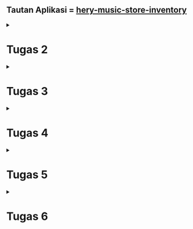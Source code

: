 ## Tautan Aplikasi = [hery-music-store-inventory](http://mahoga-aribowo-tugas.pbp.cs.ui.ac.id/)

<details>
<summary><b><h1>Tugas 2</h1></b></summary>

### 1. Jelaskan bagaimana cara kamu mengimplementasikan checklist di atas secara step-by-step.

   1. Membuat sebuah proyek Django baru.
      - Pertama buat virtual environment pada direktori lokal untuk proyek Django
        ```
        python -m venv env
        ```
      - Aktifkan virtual environment dengan perintah
        ```
        env\Scripts\activate.bat
        ```
      - Saya buat berkas `requirements.txt` pada direktori yang sama dan Saya tambahkan beberapa dependencies
      - Saya Pasang dependencies untuk proyek dengan perintah
        ```
        pip install -r requirements.txt
        ```
      - Saya buat proyek Django saya dengan perintah
        ```
        django-admin startproject hery_music_store_inventory .
        ```
      - Untuk keperluan deployment, saya tambahkan  `"*"` untuk `ALLOWED_HOSTS` di `settings.py`
      - Terakhir, saya tambahkan berkas `.gitignore` agar beberapa hal dapat diabaikan GitHub
        
  2. Membuat aplikasi dengan nama `main` pada proyek tersebut.
     - Pada virtual environment, saya jalankan perintah `python manage.py startapp main` untuk membuat aplikasi main pada proyek
     - Saya tambahkan `'main'` pada variabel `INSTALLED_APPS` di `settings.py` yang berada pada direktori proyek
     - Lalu saya tambahkan folder `templates` pada direktori `main`, dan di dalamnya saya buat berkas `main.html` sebagai template html
       
  3. Melakukan routing pada proyek agar dapat menjalankan aplikasi `main`.
     - Pada berkas `urls.py` pada direktori proyek, saya tambahkan `path('main/', include('main.urls')),` pada variabel `urlpatterns`
       
  4. Membuat model pada aplikasi `main` dengan nama `Item`
     - Pada `models.py`, saya tambahkan class `Item` dengan atribut:
       - name
       - date_added
       - price
       - description
       - amount
         
  5. Membuat sebuah fungsi pada `views.py` untuk dikembalikan ke dalam sebuah template HTML yang menampilkan nama aplikasi serta nama dan kelas kamu.
     - Pada `views.py` saya tambahkan fungsi dengan nama `show_main` dengan context `'application_name'`, `name`, dan `class`. lalu saya render context ke `main.html`
     - Pada `main.html` saya buat parameter bebas dengan sintaks `{{  }}` dimana nilai dari konteks akan di oper kedalam parameter bebas tersebut

  6. Membuat sebuah routing pada `urls.py` aplikasi `main` untuk memetakan fungsi yang telah dibuat pada `views.py`.
     - pada direktori `main`, saya tambahkan berkasa baru `urls.py`, didalamnya saya tambahkan variabel `app_name = 'main'` dan variabel `urlpatterns` yang didalamnya saya tambahkan `path('', show_main, name='show_main'),`

   7. Melakukan deployment ke Adaptable terhadap aplikasi yang sudah dibuat.
      - Sebelum melakukan deployment, saya lakukan `add`, `commit`, `push` pada repositori GitHub bernama hery_music_store_inventory
      - Setelah itu saya deploy aplikasi saya ke Adaptable dengan ketentuan template deployment `Python App Template` dan tipe basis data `PostgreSQL`
     
### 2. Buatlah bagan yang berisi request client ke web aplikasi berbasis Django beserta responnya dan jelaskan pada bagan tersebut kaitan antara `urls.py`, `views.py`, `models.py`, dan berkas `html`.
![Bagan](https://github.com/MahogaHeryasa/hery_music_strore_inventory/assets/124902537/1a5949be-60ac-4669-8f0f-2d8f80af8d41)

### 3. Jelaskan mengapa kita menggunakan virtual environment? Apakah kita tetap dapat membuat aplikasi web berbasis Django tanpa menggunakan virtual environment?

Virtual environment digunakan untuk menggisolasi ketergantungan dan kebutuhan library suatu proyek. Virtual environment memungkinkan suatu proyek menggunakan suatu versi Django dan suatu proyek lain menggunakan versi Django yang lain. Kita tetap dapat membuat aplikasi web berbasis Django tanpa menggunakan virtual environment, namun semua proyek yang ada hanya akan menggunakan versi Django tertinggi sehingga tidak terdapat isolasi untuk masing-masing proyek.    

### 4. Jelaskan apakah itu MVC, MVT, MVVM dan perbedaan dari ketiganya.

- MVC: Arsitektur yang menggunakan `Model` sebagai penggelola data dan pengghubung dengan database, `View` menampilkan response berdasarkan input pengguna, `Controller` sebagai penerima input dan komunikator antara view dan model
- MVT: Arsitektur yang menggunakan `Model` sebagai penggelola data dan pengghubung dengan database, `View` yang menampilkan response berdasarkan data pada database dan ditampilkan melalui template html, `Template` Template HTML yang berfungsi sebagai tampilan untuk user
- MVVM: Arsitektur yang menggunakan `Model` sebagai penggelola data dan pengghubung dengan database, `View` yang menampilkan response, `ViewModel` sebagai penggubung langsung antara model dan view. ViewModel terdiri dair Model yang diubah menjadi View

Perbasarkan penjelasan diatas, perbedaan antara ketiganya adalah MVC berfokus pada pengendalian alur kerja aplikasi, MVT memiliki view yang berperan lebih sebagai pengendali tampilan, sementara logika bisnisnya diatur di Model dan Template, dan MVVM memiliki sistem yang mengikat data dengan tampilan secara langsung. 

</details>

<details>
<summary><b><h1>Tugas 3</h1></b></summary>

### 1. Apa perbedaan antara form POST dan form GET dalam Django?

Form POST digunakan ketika permintaan pada form akan merubah kondisi sistem server, POST dapat merubah database pada server secara langsung. implementasi form POST lebih aman dibandingkan form GET karena nilai variabel data tidak ditampilkan di URL. Sementara form GET membungkus data pada form dengan sistem 'key & value' lalu data tersebut dimasukkan kealam sebuah URL, sehingga implementasinya kurang aman dibandingkan form POST karena semua orang dapat mengakses URL tersebut. Form GET hanya mengembalikan suatu data namun tidak merubah kondisi sistem server dan tidak ada data yang masuk database.

### 2. Apa perbedaan utama antara XML, JSON, dan HTML dalam konteks pengiriman data?

HTML adalah pilar utama dalam pengembangan platform, HTML digunakan sebagai struktur suatu halaman pada web, sehingga pengiriman data juga tergabung dalam struktur tersebut. Sementara, JSON dan XML adalah representasi data yang digunakan dalam pertukaran data antaraplikasi. JSON mengrimkan data dengan sistem 'key & value', mudah di baca, dan cocok untuk data yang ringan. XML mengirimkan data dengan sistem terstruktur seperti *tree*, dimulai dari *root* dan masuk ke *branch*, cocok untuk data yang terstruktur dan *self-describing*. 

### 3. Mengapa JSON sering digunakan dalam pertukaran data antara aplikasi web modern?

JSON sering digunakan dalam pertukaran data antara aplikasi web modern karena memiliki format yang ringan dan efisien, mudah dipahami oleh manusia dan mesin, independen dari bahasa pemrograman, memiliki kompabilitas dengan JavaScript yang juga mempermudah penulisan dan pembacaan data, serta tidak memerlukan tag seperti pada format XML. 

### 4. Jelaskan bagaimana cara kamu mengimplementasikan checklist di atas secara step-by-step

   1. Membuat input `form` untuk menambahkan objek model pada app sebelumnya.
      - Pertama saya buat file `forms.py` pada direktori `main` sebagai struktur form
      - Pada `forms.py` saya buat class `ItemForm`  
        ``` python
         class ItemForm(ModelForm):
             class Meta:
                 model = Item
                 fields = ["name", "price", "description", "amount"]
        ```
        class ini digunakan sebagai struktur yang menyambungkan model dan field model yang akan digunakan untuk menyimpan data dari form
      - Saya buat berkas `create_item.html` pada direktori `main/templates` sebagai template html yang menunjukkan form
      - Pada `views.py` saya tambahkan fungsi `create_item`
        ``` python
        def create_item(request):
             form = ItemForm(request.POST or None)
   
             if form.is_valid() and request.method == "POST":
                 form.save()
                 return HttpResponseRedirect(reverse('main:show_main'))
   
             context = {'form': form}
             return render(request, "create_item.html", context)
        ```
        fungsi ini digunakan untuk membuat form yang ditunjukkan ke client melalui `create_item.html` dan menyimpan data dari form tersebut
      - pada fungsi `show main` saya tambahkan `items` pada `context` dimana `items = Item.objects.all()`, untuk menunjukkan items di database yang telah di add di form
      - pada `main.html` saya tambahkan tabel yang menunjukkan seluruh item di database
        
   2. Tambahkan 5 fungsi `views` untuk melihat objek yang sudah ditambahkan dalam format HTML, XML, JSON, XML by ID, dan JSON by ID.
      - fungsi HTML pada `views.py` adalah fungsi `show_main` yang sudah dibuat sebelumnya
      - fungsi XML pada `views.py` adalah fungsi `show_xml` yang saya tambahkan
        ``` python
        def show_xml(request):
          data = Item.objects.all()
          return HttpResponse(serializers.serialize("xml", data), content_type="application/xml")
        ```
        fungsi ini mengambil seluruh item dan mengembalikannya dalam format xml
      - fungsi JSON pada `views.py` adalah fungsi `show_json` yang saya tambahkan
        ``` python
         def show_json(request):
             data = Item.objects.all()
             return HttpResponse(serializers.serialize("json", data), content_type="application/json")
        ```
        fungsi ini mengambil seluruh item dan mengembalikannya dalam format json
      - fungsi XML by ID pada `views.py` adalah fungsi `show_xml_by_id` yang saya tambahkan
        ``` python
         def show_xml_by_id(request, id):
             data = Item.objects.filter(pk=id)
             return HttpResponse(serializers.serialize("xml", data), content_type="application/xml")
        ```
        fungsi ini mengambil salah satu item berdasarkan id nya dan mengembalikannya dalam format xml
      - fungsi JSON by ID pada `views.py` adalah fungsi `show_json_by_id` yang saya tambahkan
        ``` python
         def show_json_by_id(request, id):
             data = Item.objects.filter(pk=id)
             return HttpResponse(serializers.serialize("json", data), content_type="application/json")
        ```
        fungsi ini mengambil salah satu item berdasarkan id nya dan mengembalikannya dalam format json
        
   3. Membuat routing URL untuk masing-masing `views` yang telah ditambahkan.
      - pada `urls.py` yang berada di direktori `main` saya import semua jenis `views` yang telah dibuat
        ``` python
        from main.views import show_main, create_item, show_xml, show_json, show_xml_by_id, show_json_by_id
        ```
      - saya tambahkan path url pada list `urlpatterns` dari semua `views` (kecuali show_main yang telah ditambahkan sebelumnya)
        ``` python
        ...
        path('xml/', show_xml, name='show_xml'),
        path('json/', show_json, name='show_json'), 
        path('xml/<int:id>/', show_xml_by_id, name='show_xml_by_id'),
        path('json/<int:id>/', show_json_by_id, name='show_json_by_id'),
        ...
        ```
### Screenshot dari hasil akses URL pada Postman

![messageImage_1695143950878](https://github.com/MahogaHeryasa/hery_music_strore_inventory/assets/124902537/622c16d3-01b2-4dae-bcef-7409b8c0b1a9)

![messageImage_1695143978588](https://github.com/MahogaHeryasa/hery_music_strore_inventory/assets/124902537/1b65f895-96b2-429d-b2f7-4bf606ba6a77)

![messageImage_1695144006197](https://github.com/MahogaHeryasa/hery_music_strore_inventory/assets/124902537/7351f0db-5987-4004-97c9-3d6f1f206fcc)

![messageImage_1695144098125](https://github.com/MahogaHeryasa/hery_music_strore_inventory/assets/124902537/67a10bf9-98bc-40a3-b39c-43572b4a8b6a)

![messageImage_1695144073686](https://github.com/MahogaHeryasa/hery_music_strore_inventory/assets/124902537/fd197266-eea5-4ddb-8680-2fb1f8617fb0)

</details>

<details>
<summary><b><h1>Tugas 4</h1></b></summary>

### 1. Apa itu Django `UserCreationForm`, dan jelaskan apa kelebihan dan kekurangannya?
`UserCreationForm` adalah modul *build-in* pada Django yang bertindak sebagai form untuk membuat akun user baru pada aplikasi kita. for ini memiliki tiga `fields`, username, password1, dan password2(Digunakan untuk mengkonfirmasi password). Beberapa kelebihan `UserCreationForm` diantaranya, mudah digunakan karena hanya perlu mengimpor dan mengimplementasikkannya pada method di views.py, validasi input sudah dibuat secara otomatis dari `UserCreationForm`, serta mudah diintegrasikan dengan model `user` bawaan Django. Namun, `UserCreationForm` juga memiliki kekurangan diantaranya, tampilan form yang sangat sederhana sehingga kurangnya sentuhan personalisasi dari segi design, sistem keamanan dan autentikasi bawaan `UserCreationForm` yang kurang, serta kurangnya fungsionalitas seperti verivikasi email yang memerlukan kustomisasi yang kompleks sehingga mematahkan fungsi awal `UserCreationForm` yang seharusnya memudahkan.

### 2. Apa perbedaan antara autentikasi dan otorisasi dalam konteks Django, dan mengapa keduanya penting?
   - Autentikasi adalah proses verifikasi kesesuaian pengguna dan indetitas pengguna yang mereka klaim sebagai kebenaran identitas mereka.
   - Otorisasi adalah pembatasan terhadap hal yang boleh dan tidak boleh dilakukan di aplikasi oleh user yang telah ter-autentikasi.

Kedua hal ini penting karena dengan autentikasi dan otorisasi keamanan privasi data pengguna aplikasi kita terjaga dan  sistem aplikasi kita terjaga dengan aman dengan adanya batasan user. 

### 3. Apa itu cookies dalam konteks aplikasi web, dan bagaimana Django menggunakan cookies untuk mengelola data sesi pengguna?

Cookies adalah kumpulan data yang berisi rekam jejak dan aktivitas user ketika user menelusuri sebuah web. Cookies diterima komputer dari sebuah situs dan dikirimakan kembali ke situs yang dikunjungi sehingga *activity, preferences, login information* user dapat diingat sebuah web. Django menangani cookies secara otomatis. Ketika user menyimpan atau mengambil data dari suatu sesi web, Django akan menghasilkan cookie sesi yang sesuai dan mengirimkannya ke user.

### 4. Apakah penggunaan cookies aman secara default dalam pengembangan web, atau apakah ada risiko potensial yang harus diwaspadai?

Secara default, penggunaan cookies aman-aman saja jika cookies digunakan untuk menyimpan data user yang tidak rahasia, namun masih terdapat beberapa resiko potensial yang harus diwaspadai diantaranya, 
 - Session Hijacking: ketika cookies sesi dicuri oleh penyerang dan penyerang tersebut dapat dengan sah menjadi pengguna yang memiliki cookies sesi tersebut, penyerang dapat mengambil serta mengubah data pengguna didalam aplikasi.
 - Cookies Poisoning: ketika penyerang mencoba meracuni cookie pengguna dengan data yang tidak sah atau berbahaya.
 - Autauthentication bypass: user dapat menggunakan cookies untuk menembus otoritas aplikasi kita
 - Man-in-the-Middle (MITM) Attacks: serangan dari seorang penyerang yang berinteraksi diantara aplikasi dan user, penyerang bisa mengambil cookie saat berkomunikasi dengan server dan mengambil data privasi user.

### 5. Jelaskan bagaimana cara kamu mengimplementasikan checklist di atas secara step-by-step.

   1. Mengimplementasikan fungsi registrasi, login, dan logout untuk memungkinkan pengguna untuk mengakses aplikasi sebelumnya dengan lancar.
      - Pertama, saya *import* beberapa method dan class untuk pembuatan form registerasi dan login serta fungsi logout
        ``` python
        from django.shortcuts import redirect
        from django.contrib.auth.forms import UserCreationForm
        from django.contrib import messages
        from django.contrib.auth import authenticate, login, logout
        from django.contrib.auth.decorators import login_required  
        ```
      - Saya buat fungsi `register`, `login_user`, `logout_user` pada berkas `views.py`
         - fungsi `register` akan menerima user baru dengan menggunakan `UserCreationForm` dan menyimpannya pada database
          ``` python
          def register(request):
             form = UserCreationForm()

          if request.method == "POST":
              form = UserCreationForm(request.POST)
              if form.is_valid():
                  form.save()
                  messages.success(request, 'Your account has been successfully created!')
                  return redirect('main:login')
             context = {'form':form}
             return render(request, 'register.html', context)
          ```
          - fungsi `login_user` akan menerima input username dan password dan akan dicocokan dengan user pada data base dengan method `authenticate`
            ``` python
            def login_user(request):
                if request.method == 'POST':
                  username = request.POST.get('username')
                  password = request.POST.get('password')
                  user = authenticate(request, username=username, password=password)
                  if user is not None:
                     login(request, user)
                     return redirect('main:show_main')
                 else:
                     messages.info(request, 'Sorry, incorrect username or password. Please try again.')
                context = {}
                return render(request, 'login.html', context)
            ```
          - fungsi `logout_user` akan me-*logout* user yang berada pada server dan melakukan *redirect* ke halaman login kembali
            ``` python
            def logout_user(request):
                logout(request)
                return redirect('main:login')
            ```
      - Saya buat template html `register.html` dan `login.html` pada direktori `main\templates` sebagai tampilan form register dan login serta tombol `logout` pada `main.html`
      - Saya *import* fungsi-fungsi diatas pada `urls.py` untuk melakukan routing
        ``` python
        from main.views import ... register, login_user, logout_user
        ```
      - Saya tambahkan path url pada list `urlpatterns`
        ``` python
        ...
        path('register/', register, name='register'),
        path('login/', login_user, name='login'),
        path('logout/', logout_user, name='logout'),
        ...
        ```    
   2. Menghubungkan model `Item` dengan `User`.
      - Pertama, saya *import* class User untuk menyambungkan user pada models
        ``` python
        from django.contrib.auth.models import User
        ```
      -  Saya tambahkan atribut `user` pada model `Item` untuk menyimpan user pada database
         ``` python
         user = models.ForeignKey(User, on_delete=models.CASCADE)
         ```
      - Pada fungsi `create_item` saya tambahkan potongan kode berikut agar item yang dibuat sesuai dengan user yang login
        ``` python
        ...
        if form.is_valid() and request.method == "POST":
           item = form.save(commit=False)
           item.user = request.user
           item.save()
        ...
        ```
      - Saya lakukan migrasi aplikasi untuk atribut baru `user` pada model `Item` degan perintah `python manage.py makemigration` dan `python manage.py migrate`
        
   4. Membuat dua akun pengguna dengan masing-masing tiga *dummy data* menggunakan model yang telah dibuat pada aplikasi sebelumnya untuk setiap akun di lokal.

      - Pertama, regiter dua user pada form `registeration` aplikasi yang telah dibuat
        
        ![image](https://github.com/MahogaHeryasa/hery_music_strore_inventory/assets/124902537/e11417db-5b21-4ea0-be6c-6c095e388657)

        ![image](https://github.com/MahogaHeryasa/hery_music_strore_inventory/assets/124902537/9b00b9c8-7880-4f64-a8f3-c325608c6b46)

      - Login kedua user tersebut

        ![image](https://github.com/MahogaHeryasa/hery_music_strore_inventory/assets/124902537/47aa78be-87d1-458b-b77a-2943fc888924)

        ![image](https://github.com/MahogaHeryasa/hery_music_strore_inventory/assets/124902537/a61d74d9-4e34-4568-8fcb-dc79e2f00a14)

      - Tambahkan tiga item dengan mengisi form `create_item`

        ![image](https://github.com/MahogaHeryasa/hery_music_strore_inventory/assets/124902537/3ee83374-8077-4156-91c1-9890d4227470)

      - Berikut hasil kedua akun pengguna

        ![image](https://github.com/MahogaHeryasa/hery_music_strore_inventory/assets/124902537/081449ce-83ff-4e39-953e-83a9cdf2e569)

        ![image](https://github.com/MahogaHeryasa/hery_music_strore_inventory/assets/124902537/fdb6c195-3848-42ae-add7-a2cb6f96c756)

   6. Menampilkan detail informasi pengguna yang sedang `logged in` seperti username dan menerapkan `cookies` seperti last login pada halaman utama aplikasi.
      - Pada fungsi `show_main` saya tambahkan context `user_name` untuk memberikan nama user login pada template `main.html` 
        ``` python
        'user_name': request.user.username,
        ```
      - Pada `main.html` saya tambahkan
        ``` html
        ...
        <h3 style="color:#99764b;">User: {{ user_name }} </h3>
        ...
        ```
        untuk menampilkan user yang login pada web
      - Saya lakukan import `import datetime` untuk waktu login pada penerapan `cookies`
      - Pada fungsi `login_user` saya ubah blok kode bagian berikut
        ``` python
        ...
        if user is not None:
          login(request, user)
          response = HttpResponseRedirect(reverse("main:show_main")) 
          response.set_cookie('last_login', str(datetime.datetime.now()))
          return response
        ...
        ```
        agar set cookie waktu `'last_login'` pada user yang baru login,
        dan mengubah fungsi `logout_user`
        ``` python
        def logout_user(request):
          logout(request)
          response = HttpResponseRedirect(reverse('main:login'))
          response.delete_cookie('last_login')
          return response
        ```
        agar menghapus cookie saat user logout
      - Pada fungsi `show_main` saya tambahkan context `last_login` untuk memberikan waktu user terakhir login pada template `main.html` 
        ``` python
        'last_login': request.COOKIES['last_login'],
        ```
      - Pada `main.html` saya tambahkan
        ``` html
        ...
        <h5>{{user_name}}'s last login: {{ last_login }}</h5>
        ...
        ```
        untuk menampilkan waktu terakhir login user
            
</details>

<details>
<summary><b><h1>Tugas 5</h1></b></summary>

 ### 1. Jelaskan manfaat dari setiap element selector dan kapan waktu yang tepat untuk menggunakannya.
 Element selector CSS berguna untuk menyeleksi atau mengelompokkan elemen HTML yang akan mengaplikasikan *style* CSS yang sama.
  - Selektor Tag
    - Manfaat: digunakan untuk memilih semua elemen dengan tag HTML tertentu 
    - Waktu penggunaan: ketika ingin mengaplikasikan *style* CSS pada semua tag HTML yang sama
  - Selektor Class
    - Manfaat: digunakan untuk mengelompokkan elemen HTML berdasarkan class yang kita buat
    - Waktu penggunaan: ketika ingin mengaplikasikan *style* CSS pada elemen tertentu tanpa mempengaruhi elemen-elemen lain
  - Selektor Id
    - Manfaat: digunakan untuk memilih elemen HTML spseifik berdasarkan id yang unik dan hanya satu pada berkas HTML
    - Waktu penggunaan: ketika ingin mengaplikasikan *style* CSS pada satu elemen speifik
  - Selektor Class
    - Manfaat: digunakan untuk memilih elemen berdasarkan atribut HTML mereka
    - Waktu penggunaan: ketika ingin mengaplikasikan *style* CSS pada salah satu atribut elemen sperti elemen input yang memiliki atribut tipe
  - Selektor Universal
    - Manfaat: digunakan untuk memilih semua elemen pada berkas HTML
    - Waktu penggunaan: ketika ingin mengaplikasikan *style* CSS pada semua elemen
  - Selektor Class
    - Manfaat: digunakan untuk memilih elemen semu seperti state pada elemen, elemen before dan after, elemen ganjil, dan sebagainya.
    - Waktu penggunaan: ketika ingin mengaplikasikan *style* CSS pada elemen berdasarkan aksi atau kondisi tertentu.

 ### 2. Jelaskan HTML5 Tag yang kamu ketahui.
  - `<article>`: Mengidentifikasi konten artikel yang berdiri sendiri.
  - `<datalist>`: Kumpulan opsi default untuk elemen `<input>`
  - `<header>`: Representasi dari *header* pada suatu dokumen atau bagian tertentu.
  - `<footer>`: Representasi dari *footer* pada suatu dokumen atau bagian tertentu.
  - `<section>`: Untuk mendefinisikan *section* pada suatu dokumen seperti *header* dan *footer*

 ### 3. Jelaskan perbedaan antara margin dan padding.
 Margin dan padding digunakan untuk mengatur tata letak elemen pada berkas HTML. Margin diimplementasikan dengan membuat ruang kosong di luar elemen sehingga tidak mempengaruhi ukuran elemen namun mempengaruhi jarak antara elemen tersebut dengan yang lain serta mempengaruhi keseluruhan berkas. Sementara padding diimplementasikan dengan membuat ruang kosong didalam elemen sehingga tidak mempengaruhi jarak antara elemen lain namun mempengaruhi ukuran elemen itu sendiri.
 
 ### 4. Jelaskan perbedaan antara framework CSS Tailwind dan Bootstrap. Kapan sebaiknya kita menggunakan Bootstrap daripada Tailwind, dan sebaliknya?
 Tailwind diimplementasikan pada design html dengan menggabungkan kelas-kelas utilitas yang telah terdefinisikan sebelumnya, memiliki berkas CSS yang lebih ringan, memiliki flexsibilitas *customization* yang tinggi, namun lebih kompleks dikarenakan perlu menggabungkan kelas-kelas utilitas untuk mencapai tampilan yang diinginkan. Sementara bootstrap diimplementasikan pada design html secara langsung dengan komponen dan gaya yang telah didefinisikan oleh bootstrap, memiliki design repetetif dan minim *customization*, namun lebih mudah digunakan.

 Bootstrap sebaiknya digunakan daripada Tailwind ketika kita perlu membuat proyek yang tidak memakan waktu atau pemula yang baru mengenali pemengembangan web, implementasi design akan lebih mudah dengan komponen bawaan Bootstrap. Sebaliknya Tailwind digunakan ketika proyek kita memerlukan kontrol yang lebih besar terhadap tampilan, namun rela melakukan pekerjaan yang lebih banyak untuk mengatur hal tersebut.  

 ### 5. Jelaskan bagaimana cara kamu mengimplementasikan checklist di atas secara step-by-step.

  - Kustomisasi desain pada templat HTML yang telah dibuat pada Tugas 4 dengan menggunakan CSS atau CSS framework (seperti Bootstrap, Tailwind, Bulma)
    1. Menambahkan Bootstrap pada aplikasi dengan menambahkan link bootstrap pada base.html 
      ``` html
      <head>
      ...
          {% block meta %}
          {% endblock meta %}
          <link href="https://cdn.jsdelivr.net/npm/bootstrap@5.3.2/dist/css/bootstrap.min.css" rel="stylesheet" integrity="sha384-T3c6CoIi6uLrA9TneNEoa7RxnatzjcDSCmG1MXxSR1GAsXEV/Dwwykc2MPK8M2HN" crossorigin="anonymous">
          <script src="https://code.jquery.com/jquery-3.6.0.min.js" integrity="sha384-KyZXEAg3QhqLMpG8r+J4jsl5c9zdLKaUk5Ae5f5b1bw6AUn5f5v8FZJoMxm6f5cH1" crossorigin="anonymous"></script>
          <script src="https://cdn.jsdelivr.net/npm/@popperjs/core@2.11.8/dist/umd/popper.min.js" integrity="sha384-I7E8VVD/ismYTF4hNIPjVp/Zjvgyol6VFvRkX/vR+Vc4jQkC+hVqc2pM8ODewa9r" crossorigin="anonymous"></script>
          <script src="https://cdn.jsdelivr.net/npm/bootstrap@5.3.2/dist/js/bootstrap.min.js" integrity="sha384-BBtl+eGJRgqQAUMxJ7pMwbEyER4l1g+O15P+16Ep7Q9Q+zqX6gSbd85u4mG4QzX+" crossorigin="anonymous"></script>
      </head>
      ...
      ```

    2. Kustomisasi `login.html`
      - mengimplementasikan template Bootstrap yang menggunakan card sebagai tempat menyimpan form login 
      ``` html
    {% extends 'base.html' %}

    {% block meta %}
        <title>Login</title>
    {% endblock meta %}

    {% block content %}

    <div class = "login">

        <section class="vh-100" style="background-color: #5a0000;">
            <div class="container py-5 h-100">
              <div class="row d-flex justify-content-center align-items-center h-100">
                <div class="col col-xl-10">
                  <div class="card" style="border-radius: 1rem;">
                    <div class="row g-0">
                      <div class="col-md-6 col-lg-5 d-none d-md-block">
                        <img src="https://i.pinimg.com/564x/65/fb/e8/65fbe8ca3f041e799c434c15509e71e2.jpg"
                          alt="login form" class="img-fluid" style="border-radius: 1rem 0 0 1rem;" />
                      </div>
                      <div class="col-md-6 col-lg-7 d-flex align-items-center">
                        <div class="card-body p-4 p-lg-5 text-black">
          
                          <form method="POST" action="">
                            {% csrf_token %}
                            <div class="d-flex align-items-center mb-3 pb-1">
                              <img src="https://clipartcraft.com/images/guitar-logo-8.png" alt="Logo" width="50" height="50" style="margin-right: 10px;">
                              <span class="h2 fw-bold mb-0">Hery Music Store Inventory</span>
                            </div>
                            <br/> <br/> 
                            <h5 class="fw-normal mb-3 pb-3" style="letter-spacing: 1px;">Login</h5>
          
                            <div class="form-outline mb-4">
                              <input type="text" name="username" id="Username" class="form-control form-control-lg" placeholder="Username"/>
                              <!-- <label for="Username">Username</label> -->
                            </div>
          
                            <div class="form-outline mb-4">
                              <input type="password" name="password" id="pwpw" class="form-control form-control-lg" placeholder="Password"/>
                              <!-- <label class="form-label" for="pwpw">Password</label> -->
                            </div>
          
                            <div class="pt-1 mb-4">
                              <button class="btn btn-dark btn-lg btn-block" type="submit" value="Login">Login</button>
                            </div>
                            
                            {% if messages %}
                            <ul>
                                {% for message in messages %}
                                    <li>{{ message }}</li>
                                {% endfor %}
                            </ul>
                            {% endif %}   
          
                            <p class="mb-5 pb-lg-2" style="color: #393f81;">Don't have an account? <a href="{% url 'main:register' %}"
                                style="color: #393f81;">Register here</a></p>
                          </form>
          
                        </div>
                      </div>
                    </div>
                  </div>
                </div>
              </div>
            </div>
          </section>
          
    </div>

    {% endblock content %}
      ```

    3. Kustomisasi `register.html`
      - mengimplementasikan template Bootstrap yang menggunakan card sebagai tempat menyimpan form register
      ``` html
      {% extends 'base.html' %}

      {% block meta %}
          <title>Register</title>
      {% endblock meta %}

      {% block content %}  

      <div class = "login">
          
          <section class="vh-100" style="background-color: #5a0000;">
              <div class="container py-5 h-100">
                <div class="row d-flex justify-content-center align-items-center h-100">
                  <div class="col-12 col-md-8 col-lg-6 col-xl-5">
                    <div class="card shadow-2-strong" style="border-radius: 1rem;">
                      <div class="card-body p-5 text-left">
            
                        <h3 class="mb-5">Sign in</h3>
                        
                        <form method="POST">
                          {% csrf_token %} 
                          <div class="form-outline mb-4">
                            <input type="text" id="id_username"  class="form-control form-control-lg" name="{{ form.username.name }}" placeholder="Username"/>
                          </div>
              
                          <div class="form-outline mb-4">
                            <input type="password" id="id_password1" class="form-control form-control-lg" name="{{ form.password1.name }}" placeholder="Password"/>
                          </div>
              
                          <div class="form-outline mb-4">
                            <input type="password" id="id_password2" class="form-control form-control-lg" name="{{ form.password2.name }}" placeholder="Re-type Password"/>
                          </div>
                          <hr class="my-4">
                          <button class="btn btn-primary btn-dark btn-block" type="submit" name="submit" value="Daftar">Register</button>
                        </form>
                        {% if messages %}  
                        <ul>   
                            {% for message in messages %}  
                                <li>{{ message }}</li>  
                                {% endfor %}  
                        </ul>   
                        {% endif %} 
                      </div>
                    </div>
                  </div>
                </div>
              </div>
          </section>  
      </div>  

      {% endblock content %}
      ```
    4. Kustomisasi `create_item.html`
      - mengimplementasikan template Bootstrap yang menggunakan card sebagai tempat menyimpan form create item
      ``` html
    ...
    {% block content %}
    <section class="intro">
        <div class="bg-image-vertical h-100" style="background-color: #f2f2f2;
                background-image: url(https://guitar.com/wp-content/uploads/2021/04/guitar-shop@1400x1050.jpg);
              ">
          <div class="mask d-flex align-items-center">
            <div class="container" style="margin-top: 6rem; margin-bottom: 6rem;">
              <div class="row justify-content-center">
                <div class="col-12 col-lg-10">
                  <div class="card" style="border-radius: 1rem;">
                    <div class="card-body p-5" >
      
                      <h1 class="mb-5 text-center">Item Atribute</h1>
                      <br/>
                      <form method="POST">
                        {% csrf_token %}
                        <div class="form-outline mb-4">
                            <input type="text" id="form6Example3" class="form-control" placeholder="Name" name="name"/>
                        </div>
                        <div class="form-outline mb-4">
                          <input type="number" id="form6Example4" class="form-control" placeholder="Price" name="price"/>
                        </div>
                        <div class="form-outline mb-4">
                          <input type="number" id="form6Example5" class="form-control" placeholder="Amount" name="amount"/>
                        </div>
                        <div class="form-outline mb-4">
                          <textarea class="form-control" id="form6Example7" rows="4" placeholder="Description" name="description"></textarea>
                        </div>

                        <button type="submit" class="btn btn-dark btn-rounded btn-block" value="Add Product">Place Item in Inventory</button>
                      </form>
      
                    </div>
                  </div>
                </div>
              </div>
            </div>
          </div>
        </div>
      </section>

    {% endblock %}
      ```
      - Menambahkan *internal style sheet CSS* pada berkas `create_item.html` untuk memodifikasi ketentuan *background image*
      ``` html
      {% extends 'base.html' %} 
      <style>
          .intro {
              height: 100%;
          }

          .bg-image-vertical {
              position: relative;
              background-repeat: repeat;
              background-position: right center;
              background-size: auto 100%;
          }
      </style>
      ...
      ```
    5. Kustomisasi `main.html`
      - Mengimplementasikan komponen Bootstrap navbar pada tampilan daftar inventori dan menempatkan komponen *Add Item*, *Logout*, dan *last login User* didalamnya
      ``` html
      ...
      {% block content %}
      <nav class="navbar navbar-dark shadow fixed-top">
          <div class="container-fluid">
          <a class="navbar-brand" style="color: #f2f2f2;">
              <img src="https://clipartcraft.com/images/guitar-logo-8.png" alt="logo" width="50" height="50">   Hery Music Store Inventory
          </a>
          <button class="navbar-toggler" type="button" data-bs-toggle="collapse" data-bs-target="#navbarNavDropdown" aria-controls="navbarNavDropdown" aria-expanded="false" aria-label="Toggle navigation">
              <span class="navbar-toggler-icon"></span>
          </button>
          <div class="collapse navbar-collapse" id="navbarNavDropdown">
              <ul class="navbar-nav">
              <li class="nav-item dropdown">
                  <a class="nav-link dropdown-toggle" href="#" role="button" data-bs-toggle="dropdown" aria-expanded="false" style="color: #f2f2f2;">
                      Option
                  </a>
                  <ul class="dropdown-menu">
                  <li><a class="dropdown-item" href="{% url 'main:logout' %}">Logout</a></li>
                  <li><a class="dropdown-item" href="{% url 'main:create_item' %}">Add Item</a></li>
                  </ul>
              <li class="nav-item dropdown">
                      <a class="nav-link" href="#">last login: {{last_login}}.</a>
              </li>
              </li>
              </ul>
          </div>
          </div>
      </nav>
      ...
      ```

      - Mengimplementasikan komponen Bootstrap jumbotoron untuk menampilkan nama user serta tombol *Add Item*
      ``` html
      ...
      <div style="background: url(https://guitar.com/wp-content/uploads/2021/04/guitar-shop@1400x1050.jpg); font-family:Impact, Haettenschweiler, 'Arial Narrow Bold', sans-serif" class="jumbotron bg-cover text-white">
          <div class="container py-5 text-center">
              <br/> <br/> <br/><br/><br/><br/>
              <h1 class="display-4 font-weight-bold text-with-stroke">Welcome {{user_name}}, to Your Inventory</h1>
              <br/>
              <br/> <br/> <br/> <br/>
              <a href= "{% url 'main:create_item' %}" class="btn btn-light px-5">Add Item</a>
          </div>
      </div>
      ...
      ``` 
      - Mengimplementasikan komponen Bootstrap container yang menyimpan table dan komponen Bootstrap card untuk menampilkan produk
      ``` html
        ...
        <section class="py-5">
          <br/>
          <div class="container">
              <h1 style="color:#5a0000; text-align: center;">Total Items Stored in Inventory: {{counter}}</h1>
              <br/> <br/>
              <h5 style="color:#5a0000;"> List Item </h5> 
              <table>
                  <tr>
                      <th style="border: 1px solid #000000;">No</th>
                      <th style="border: 1px solid #000000;">Item</th>
                  </tr>
                  {% for item in items %}
                      <tr>
                          <td style="border: 1px solid #000000;">{{forloop.counter}}</td>
                          <td style="border: 1px solid #000000;">{{item.name}}</td>
                      </tr>
                  {% endfor %}
              </table>
              <br/> <br/> <br/>
              <h5 style="color:#5a0000;"> Catalog </h5>
              <div class="row">
                  {% for item in items %}
                      <div class="col-md-3 mb-5">
                          <div class="card" style="width: 18rem;">
                              <img class="card-img-top" src="https://clipartcraft.com/images/guitar-logo-8.png" alt="item">
                              <div class="card-body">
                                  <h5 class="card-title" style="color:#f2f2f2; white-space: wrap; ">{{item.name}}</h5>
                                  <p></p>
                                  <p class="card-text">Description: {{item.description}}</p>
                                  <p class="card-text">Price: {{item.price}}</p>
                                  <p class="card-text">Amount: {{item.amount}}</p>
                                  <a href="{% url 'main:increase' item.pk %}" class="btn btn-light">+</a>
                                  <a href="{% url 'main:decrease' item.pk %}" class="btn btn-light">-</a>
                                  <a href="{% url 'main:delete' item.pk %}" class="btn btn-light">DEL</a>
                              </div>
                              <div class="card-footer" style="background-color: #ffffff;">
                                  <small class="text-muted">Date Added: {{item.date_added}}</small>
                              </div>
                          </div>
                      </div>
                  <br/>    
                  {% endfor %}
              </div>
          </div>
      </section>
      ...
      ```
      - Mengimplementasikan komponen footer untuk menampilkan nama dan kelas
      ``` html
      ...
      </br>
        <footer id="sticky-footer" class="flex-shrink-0 py-4">
            <div class="container text-center">
              <small style="color: #f2f2f2;">Copyright &copy; {{ my_name }} of Class: {{ class }}</small>
            </div>
        </footer>
    {% endblock content %} 
      ```

      - Mengimplementasikan *internal style sheet CSS* untuk memodifikasi komponen
      ``` html
      {% extends 'base.html' %}

      {% block meta %}
          <style>
              .card {
              width: 500px; /* Adjust the desired width */
              height: 600px; /* Adjust the desired height */
              }

              .card-title {
                  height: 40px;
                  white-space: nowrap;
              }

              .card-body {
                  background-color: #920000;
              }

              .card-text {
                  color: #ecbdbd;
              }

              .navbar {
                  background-color: #920000;
              }

              footer {
                  height: 100px;
                  bottom: 0;
                  width: 100%;
                  position:sticky;
                  text-align: center;
                  background-color: #5a0000;

              }

              /* below this is for table */
              th, td{
                  padding: 8px;
                  text-align:left;
              }

              table {
                  border-collapse: collapse;
                  width: 100%;
                  border: 1px solid #000000;
              } 

              th {
                  background-color: #5a0000;
                  color: #f2f2f2;
              }
              
              tr:nth-child(even) {
                  background-color: #f2f2f2;
              }

              tr:nth-child(odd) {
                  background-color: #920000;
                  color: #f2f2f2;
              }

              tr:last-of-type {
                  background-color:#5a0000;
                  color: #f2f2f2;
              }

              .text-with-stroke{
                  -webkit-text-stroke: 1.5px black;
              }

          </style>
      {% endblock meta %}
      ...
      ```
      
</details>

<details>
<summary><b><h1>Tugas 6</h1></b></summary>
   
### 1. Jelaskan perbedaan antara asynchronous programming dengan synchronous programming.
Synchronous programming adalah konsep dimana setiap fungsi perlu dijalankan secara berurutan, fungsi selanjutnya dijalankan setelah menunggu fungsi sebelumnya selesai atau dengan kata lain menerapkan perilaku *blocking*. Pada pengembangan web, salah satu contoh penerapa synchronous programming adalah ketika kita harus di-*ridirect* ke url path lain ketika menjalankan suatu fungsi. Sementara asynchronous programming adalah konsep dimana setiap fungsi dapat dieksekusi secara bersamaan dan menerapakan perilaku *non-blocking*. Pada pengembangan web, salah satu contoh penerapan synchronous programming adalah ketika suatu fungsi menampilkan form pada suatu halaman yang sudah ada. 

### 2. Dalam penerapan JavaScript dan AJAX, terdapat penerapan paradigma event-driven programming. Jelaskan maksud dari paradigma tersebut dan sebutkan salah satu contoh penerapannya pada tugas ini.
Paradigma *event-driven programming* adalah paradigma pemrograman dimana alur suatu program ditentukan oleh suatu *event* yang terjadi seperti interaksi dari pengguna. Salah satu contoh penerapan dari paradigma *event-driven programming* pada soal ini adalah pada saat menampilakan form *add item* dengan menerapkan AJAX,
Pada potongan kode `document.getElementById("button_add").onclick = addItem`, tombol dengan id "button_add" akan dipasangkan dengan suatu *event handler* `.onclick`, sehingga pada saat tombol tersebut ditekan, program baru akan memanggil fungsi js `addItem` yang akan menampilkan form *add item* secara *asynchronous* dan melakukan *refresh catalog item* secara *asynchronous* ketika form tersebut di submit.    

### 3. Jelaskan penerapan asynchronous programming pada AJAX.
penerapan asynchronous programming pada AJAX adalah membiarkan web melakukan *HTTP request* kepada server dan menerima data tanpa memblokir eksekusi halaman utam yang sedang dijalankan. Hal tersebut memungkinkan halaman untuk meng-*update* konten didalamnya secara dinamis tanpa harus me-*refresh* halaman sehingga halaman dapat dijalankan secara responsif.

### 4. Pada PBP kali ini, penerapan AJAX dilakukan dengan menggunakan Fetch API daripada library jQuery. Bandingkanlah kedua teknologi tersebut dan tuliskan pendapat kamu teknologi manakah yang lebih baik untuk digunakan.
   - Fetch API memiliki ukuran yang lebih ringan, proses yang lebih cepat, ketersediaan pada browser yang lebih luas dibandingkan dengan jQuery yang perlu menerapkan library
   - jQuery memiliki utilitas dan konfigurasi yang lebih banyak dan luas, konfigurasi request yang lebih sederhana (dengan chaining) dibandingkan dengan Fetch API, namun dalam penerapan AJAX banyak utilitas jQuery yang tidak dipakai
   - Fetch API memiliki sintaks yang lebih mudah dipahami dibandingkan dengan jQuery

Menurut saya, dalam konteks penggunaanya untuk AJAX, lebih baik meggunakan Fetch API karena lebih cepat, lebih ringan, dan lebih mudah di pahami dengan sintaks yang konsisten dibandingkan dengan jQuery.

### 5. Jelaskan bagaimana cara kamu mengimplementasikan checklist di atas secara step-by-step.

#### 1. AJAX GET

- Ubahlah kode cards data item agar dapat mendukung AJAX GET.
  - Kode html total, list, dan card item yang tadinya berada didalam dokumen `main.html` langsung, dipindahkan ke dalam fungsi refresh item pada script js. Sehingga pada dokumen html hanya terdapat kode

    ``` html
    <h1 style="color:#5a0000; text-align: center;" id="item_total"></h1>
    <br/> <br/>
    <h5 style="color:#5a0000;"> List Item </h5>
    <table id="item_list"></table>
    <br/> <br/> <br/>
    <h5 style="color:#5a0000;"> Catalog </h5>
    <div class="row" id="item_card"></div>
    ```
    tag h1, table, dan row yang menyimpan card diberikan id yang akan di-*refrence* oleh fungsi yang me-*refresh* data item pada script js.
- Lakukan pengambilan task menggunakan AJAX GET.
  - Untuk mengimplementasikan AJAX GET perlu dibuat fungsi pada `views.py` yang mengambil semua data item user dengan format JSON

      ``` python
      def get_item_json(request):
        item = Item.objects.filter(user=request.user)
        return HttpResponse(serializers.serialize('json', item))
      ```
  - Setelah itu, Import fungsi `get_item_json` ke `urls.py` dan tambahkan path fungsi tersebut

    ``` python
    ...
    path('get-item/', get_item_json, name='get_item_json'),
    ...
    ```
  - Buat tag `<script></script>` pada `main.html` untuk menyimpan fungsi js didalamnya
  - Buat fungsi js yang akan mengambil seluruh data item user dengan melakukan `fetch` fungsi `get_item_json` pada `views.py` 

    ``` javascript
    ...
    async function getItem() {
        return fetch("{% url 'main:get_item_json' %}").then((res) => res.json())
    }
    ...
    ```
  - Buat fungsi js yang me-*refresh* data item secara asinkronus dan menampilkan seluruh item user ketika dipanggil

    ```javascript
    async function refreshItem() {
      const items = await getItem()
      document.getElementById("item_list").innerHTML = ""
      let htmlStringTable = `<tr>
          <th style="border: 1px solid #000000;">No</th>
          <th style="border: 1px solid #000000;">Item</th>
      </tr>`
      let loopCount = 1
      items.forEach((item) => {
          htmlStringTable += `\n<tr>
          <td style="border: 1px solid #000000;">${loopCount}</td>
          <td style="border: 1px solid #000000;">${item.fields.name}</td>
      </tr>` 
          loopCount++
      })
      document.getElementById("item_list").innerHTML = htmlStringTable

      document.getElementById("item_card").innerHTML = ""
      let htmlStringCard = ``
      let itemCount = 0
      items.forEach((item) => {
          htmlStringCard += 
          `<div class="col-md-3 mb-5">
              <div class="card" style="width: 18rem;">
                  <img class="card-img-top" src="https://clipartcraft.com/images/guitar-logo-8.png" alt="item">
                  <div class="card-body">
                      <h5 class="card-title" style="color:#f2f2f2; white-space: wrap; ">${item.fields.name}</h5>
                      <p></p>
                      <p class="card-text">Description: ${item.fields.description}</p>
                      <p class="card-text">Price: ${item.fields.price}</p>
                      <p class="card-text">Amount: ${item.fields.amount}</p>
                      <a href="increase/${item.pk}" class="btn btn-light">+</a>
                      <a href="decrease/${item.pk}" class="btn btn-light">-</a>
                      <a href="delete/${item.pk}" class="btn btn-light">DEL</a>
                      <button type="button" class="btn btn-light" onclick="deleteAJAX(${item.pk})">DEL AJAX</button>
                  </div>
                  <div class="card-footer" style="background-color: #ffffff;">
                      <small class="text-muted">Date Added: ${item.fields.date_added}</small>
                  </div>
              </div>
          </div>` 
          itemCount += item.fields.amount
      })
      document.getElementById("item_card").innerHTML = htmlStringCard

      document.getElementById("item_total").innerHTML = `Total Items Stored in Inventory: ` + itemCount
    }
    ``` 
    Fungsi ini menampilkan card, list, dan total item dengan algoritma yang sama ketika ditampilkan langsung di html secara asinkronus, hanya saja penerapannya disesuaikan dengan sintaks js.

#### 2. AJAX POST

- Buatlah sebuah tombol yang membuka sebuah modal dengan form untuk menambahkan item.
  - Bagian jumbotron halaman `main.html` ditambahkan suatu tombol html

    ``` html
    <button type="button" class="btn btn-light" data-bs-toggle="modal" data-bs-target="#addItem">Add Item by AJAX</button>
    ```
  - Tombol akan men-*toggle* modal form add item berikut agar terlihat ketika tombol tersebut ditekan

      ``` html
      <div class="modal fade" id="addItem" tabindex="-1" aria-labelledby="addItemLabel" aria-hidden="true">
          <div class="modal-dialog">
              <div class="modal-content">
                  <div class="modal-header">
                      <h1 class="modal-title fs-5" id="exampleModalLabel">Item Atribute</h1>
                      <button type="button" class="btn-close" data-bs-dismiss="modal" aria-label="Close"></button>
                  </div>
                  <div class="modal-body">
                      <form id="form" onsubmit="return false;">
                          {% csrf_token %}
                          <div class="mb-3">
                              <input type="text" class="form-control" id="name" name="name" placeholder="Name"></input>
                          </div>
                          <div class="mb-3">
                              <textarea class="form-control" id="description" name="description" placeholder="Description"></textarea>
                          </div>
                          <div class="mb-3">
                              <input type="number" class="form-control" id="price" name="price" placeholder="Price"></input>
                          </div>
                          <div class="mb-3">
                              <input type="number" class="form-control" id="amount" name="amount" placeholder="Amount"></input>
                          </div>
                      </form>
                  </div>
                  <div class="modal-footer">
                      <button type="button" class="btn btn-secondary" data-bs-dismiss="modal">Close</button>
                      <button type="button" class="btn btn-primary" id="button_add" data-bs-dismiss="modal">Add Item</button>
                  </div>
              </div>
          </div>
      </div>
      ```
- Modal di-trigger dengan menekan suatu tombol pada halaman utama. Saat penambahan item berhasil, modal harus ditutup dan input form harus dibersihkan dari data yang sudah dimasukkan ke dalam form sebelumnya.
  - Untuk mengimplementasikan hal tersebut, buat fungsi `addItem` didalam tag script untuk js

    ```javascript
    ...
    function addItem() {
        fetch("{% url 'main:add_item_ajax' %}", {
            method: "POST",
            body: new FormData(document.querySelector('#form'))
        }).then(refreshItem)

        document.getElementById("form").reset()
        return false
    }
    ...
    ``` 
    fungsi ini akan mengambil data pada modal dengan memanggil fungsi `add_item_ajax` pada `views.py` dan melakukan `refreshItem` secara asinkronus setelah mengambil data, serta mereset form modal

  - Setelah itu, tambahkan juga setelah fungsi `addItem`
    ```javascript
    ...
    document.getElementById("button_add").onclick = addItem
    ...
    ```
    agar tombol Add Item pada modal memanggil fungsi addItem ketika ditekan.

- Buatlah fungsi view baru untuk menambahkan item baru ke dalam basis data.
  - Untuk memasukkan item baru ke dalam basis data, buat fungsi ``

    ```python
    @csrf_exempt
    def add_item_ajax(request):
        if request.method == 'POST':
            name = request.POST.get("name")
            description = request.POST.get("description")
            price = request.POST.get("price")
            amount = request.POST.get("amount")
            user = request.user

            new_item = Item(name=name, description=description, price=price, amount=amount, user=user)
            new_item.save()

            return HttpResponse(b"CREATED", status=201)

        return HttpResponseNotFound()
    ```
    fungsi ini akan membuat item baru sesuai atribut yang diinput pada form dan menambahakan item tersebut pada database

- Buatlah path /create-ajax/ yang mengarah ke fungsi view yang baru kamu buat.
  - Import fungsi `add_item_ajax` ke `urls.py`
  - Menambahkan path `create-ajax` pada list `urlpatterns`

    ```python
    ...
    path('create-ajax/', add_item_ajax, name='add_item_ajax'),
    ...
    ```

- Hubungkan form yang telah kamu buat di dalam modal kamu ke path /create-ajax/.
  - Form dihubungkan dengan path /create-ajax/ melalui tombol Add Item pada form yang memanggil fungsi addItem ketika ditekan, dan fungsi `addItem` pada script js akan memanggil fungsi `add_item_ajax` pada `views.py` dengan perintah

    ```javascript
    ...
    fetch("{% url 'main:add_item_ajax' %}"
    ...
    )
    ...
    ```


- Lakukan refresh pada halaman utama secara asinkronus untuk menampilkan daftar item terbaru tanpa reload halaman utama secara keseluruhan.
  - Refresh asinkronus diimplementasikan dengan menambahkan fungsi `refreshItem` untuk fungsi yang merubah database dan didalam tag `<script></script>` agar setiap masuk halaman `main.html` data di-*refresh* secara asinkronus.

#### 3. Melakukan perintah collectstatic.
  - Mapping output file static ke direktori yang benar dengan menambahkan kode berikut pada `settings.py`
    ```python
    ...
    # Static files (CSS, JavaScript, Images)
    # https://docs.djangoproject.com/en/4.2/howto/static-files/

    STATIC_URL = 'static/'

    STATIC_ROOT = os.path.join(BASE_DIR, 'static')
    ...
    ```
  - Menjalankan perintah berikut pada terminal
      ```python
      python manage.py collectstatic
      ```
</details>
